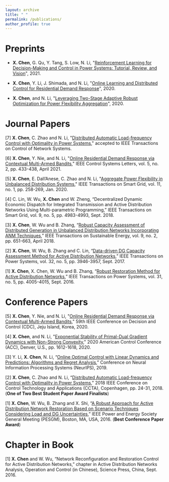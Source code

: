 ```yaml
---
layout: archive
title: " "
permalink: /publications/
author_profile: true
---
```


Preprints
======

- **X. Chen**, G. Qu, Y. Tang, S. Low, N. Li, "[Reinforcement Learning for Decision-Making and Control in Power Systems: Tutorial, Review, and Vision](https://www.researchgate.net/publication/348789134_Reinforcement_Learning_for_Decision-Making_and_Control_in_Power_Systems_Tutorial_Review_and_Vision)", 2021. 

- **X. Chen**, Y. Li, J. Shimada, and N. Li, "[Online Learning and Distributed Control for Residential Demand Response](https://arxiv.org/abs/2010.05153)", 2020. 

- **X. Chen**, and N. Li, "[Leveraging Two-Stage Adaptive Robust Optimization for Power Flexibility Aggregation](https://arxiv.org/pdf/2005.03768.pdf)", 2020.

Journal Papers
======

[7] **X. Chen**, C. Zhao and N. Li, "[Distributed Automatic Load-frequency Control with Optimality in Power Systems](https://arxiv.org/pdf/1811.00892.pdf)," accepted to  IEEE Transactions on Control of Network Systems. 

[6] **X. Chen**, Y. Nie, and N. Li, "[Online Residential Demand Response via Contextual Multi-Armed Bandits](https://arxiv.org/pdf/2003.03627.pdf)," IEEE Control Systems Letters,  vol. 5, no. 2, pp. 433-438, April 2021. 

[5] **X. Chen**, E. Dall’Anese, C. Zhao and N. Li, "[Aggregate Power Flexibility in Unbalanced Distribution Systems](https://arxiv.org/pdf/1812.05990.pdf)," IEEE Transactions on Smart Grid, vol. 11, no. 1, pp. 258-269, Jan. 2020.

[4] C. Lin, W. Wu, **X. Chen** and W. Zheng, “Decentralized Dynamic Economic Dispatch for Integrated Transmission and Active Distribution Networks Using Multi-parametric Programming,” IEEE Transactions on Smart Grid, vol. 9, no. 5, pp. 4983-4993, Sept. 2018.

[3] **X. Chen**, W. Wu and B. Zhang, “[Robust Capacity Assessment of Distributed Generation in Unbalanced Distribution Networks Incorporating ANM Techniques](https://www.researchgate.net/publication/319662672_Robust_Capacity_Assessment_of_Distributed_Generation_in_Unbalanced_Distribution_Networks_Incorporating_ANM_Techniques),” IEEE Transactions on Sustainable Energy, vol. 9, no. 2, pp. 651-663, April 2018. 

[2] **X. Chen**, W. Wu, B. Zhang and C. Lin, “[Data-driven DG Capacity Assessment Method for Active
Distribution Networks](https://www.researchgate.net/publication/310771390_Data-Driven_DG_Capacity_Assessment_Method_for_Active_Distribution_Networks),” IEEE Transactions on Power Systems, vol. 32, no. 5, pp. 3946-3957, Sept. 2017.

[1] **X. Chen**, X. Chen, W. Wu and B. Zhang, “[Robust Restoration Method for Active Distribution Networks](https://www.researchgate.net/publication/284431082_Robust_Restoration_Method_for_Active_Distribution_Networks),”
IEEE Transactions on Power Systems, vol. 31, no. 5, pp. 4005-4015, Sept. 2016.


Conference Papers
======

[5] **X. Chen**, Y. Nie, and N. Li, "[Online Residential Demand Response via Contextual Multi-Armed Bandits](https://arxiv.org/pdf/2003.03627.pdf)," 59th IEEE Conference on Decision and Control (CDC), Jeju Island,  Korea, 2020. 

[4] **X. Chen**, and N. Li, "[Exponential Stability of Primal-Dual Gradient Dynamics with Non-Strong Convexity](https://arxiv.org/pdf/1905.00298.pdf)," 2020 American Control Conference (ACC), Denver, U.S., pp. 1612-1618, 2020.

[3] Y. Li, **X. Chen**, N. Li, “[Online Optimal Control with Linear Dynamics and Predictions: Algorithms and
Regret Analysis](https://www.researchgate.net/publication/334082061_Online_Optimal_Control_with_Linear_Dynamics_and_Predictions_Algorithms_and_Regret_Analysis),” Conference on Neural Information Processing Systems (NeurIPS), 2019.

[2] **X. Chen**, C. Zhao and N. Li, “[Distributed Automatic Load-frequency Control with Optimality in Power Systems](https://www.researchgate.net/publication/327920284_Distributed_Automatic_Load-Frequency_Control_with_Optimality_in_Power_Systems),” 2018 IEEE Conference on Control Technology and Applications (CCTA), Copenhagen, pp. 24-31, 2018. (**One of Two Best Student Paper Award Finalists**)

[1] **X. Chen**, W. Wu, B. Zhang and X. Shi, “[A Robust Approach for Active Distribution Network Restoration
Based on Scenario Techniques Considering Load and DG Uncertainties](https://www.researchgate.net/publication/307594999_A_Robust_Approach_for_Active_Distribution_Network_Restoration_Based_on_Scenario_Techniques_Considering_Load_and_DG_Uncertainties),” IEEE Power and Energy Society
General Meeting (PESGM), Boston, MA, USA, 2016. (**Best Conference Paper Award**)

Chapter in Book
======

[1] **X. Chen** and W. Wu, “Network Reconfiguration and Restoration Control for Active Distribution Networks,”
chapter in Active Distribution Networks Analysis, Operation and Control (in Chinese), Science Press, China,
Sept. 2016.

